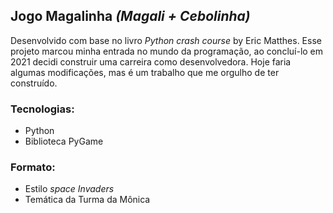 ## Jogo Magalinha *(Magali + Cebolinha)*
Desenvolvido com base no livro *Python crash course* by Eric Matthes. Esse projeto marcou minha entrada no mundo da programação, ao concluí-lo em 2021 decidi construir uma carreira como desenvolvedora.
Hoje faria algumas modificações, mas é um trabalho que me orgulho de ter construído.

### Tecnologias:

* Python
* Biblioteca PyGame
 
### Formato:
* Estilo *space Invaders*
* Temática da Turma da Mônica
